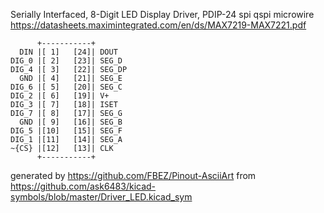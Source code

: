 Serially Interfaced, 8-Digit LED Display Driver, PDIP-24
spi qspi microwire
https://datasheets.maximintegrated.com/en/ds/MAX7219-MAX7221.pdf


	      +-----------+
	  DIN |[ 1]   [24]| DOUT
	DIG_0 |[ 2]   [23]| SEG_D
	DIG_4 |[ 3]   [22]| SEG_DP
	  GND |[ 4]   [21]| SEG_E
	DIG_6 |[ 5]   [20]| SEG_C
	DIG_2 |[ 6]   [19]| V+
	DIG_3 |[ 7]   [18]| ISET
	DIG_7 |[ 8]   [17]| SEG_G
	  GND |[ 9]   [16]| SEG_B
	DIG_5 |[10]   [15]| SEG_F
	DIG_1 |[11]   [14]| SEG_A
	~{CS} |[12]   [13]| CLK
	      +-----------+


generated by https://github.com/FBEZ/Pinout-AsciiArt from https://github.com/ask6483/kicad-symbols/blob/master/Driver_LED.kicad_sym